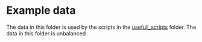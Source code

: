 # Example data

The data in this folder is used by the scripts in the [usefull_scripts](../usefull_scripts/) folder. The data in this folder is unbalanced

